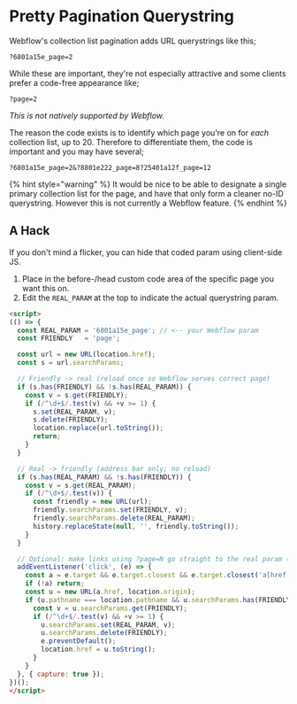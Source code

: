 # Pretty Pagination Querystring



Webflow's collection list pagination adds URL querystrings like this;

```
?6801a15e_page=2
```

While these are important, they're not especially attractive and some clients prefer a code-free appearance like;

```
?page=2
```

_This is not natively supported by Webflow._&#x20;

The reason the code exists is to identify which page you're on for _each_ collection list, up to 20.  Therefore to differentiate them, the code is important and you may have several;

```
?6801a15e_page=2&?8801e222_page=8?25401a12f_page=12
```

{% hint style="warning" %}
It would be nice to be able to designate a single primary collection list for the page, and have that only form a cleaner no-ID querystring. However this is not currently a Webflow feature.&#x20;
{% endhint %}

## A Hack&#x20;

If you don't mind a flicker, you can hide that coded param using client-side JS.&#x20;

1. Place in the before-/head custom code area of the specific page you want this on.
2. Edit the `REAL_PARAM` at the top to indicate the actual querystring param.&#x20;

```html
<script>
(() => {
  const REAL_PARAM = '6801a15e_page'; // <-- your Webflow param
  const FRIENDLY   = 'page';

  const url = new URL(location.href);
  const s = url.searchParams;

  // Friendly -> real (reload once so Webflow serves correct page)
  if (s.has(FRIENDLY) && !s.has(REAL_PARAM)) {
    const v = s.get(FRIENDLY);
    if (/^\d+$/.test(v) && +v >= 1) {
      s.set(REAL_PARAM, v);
      s.delete(FRIENDLY);
      location.replace(url.toString());
      return;
    }
  }

  // Real -> friendly (address bar only; no reload)
  if (s.has(REAL_PARAM) && !s.has(FRIENDLY)) {
    const v = s.get(REAL_PARAM);
    if (/^\d+$/.test(v)) {
      const friendly = new URL(url);
      friendly.searchParams.set(FRIENDLY, v);
      friendly.searchParams.delete(REAL_PARAM);
      history.replaceState(null, '', friendly.toString());
    }
  }

  // Optional: make links using ?page=N go straight to the real param (no extra round-trip)
  addEventListener('click', (e) => {
    const a = e.target && e.target.closest && e.target.closest('a[href]');
    if (!a) return;
    const u = new URL(a.href, location.origin);
    if (u.pathname === location.pathname && u.searchParams.has(FRIENDLY) && !u.searchParams.has(REAL_PARAM)) {
      const v = u.searchParams.get(FRIENDLY);
      if (/^\d+$/.test(v) && +v >= 1) {
        u.searchParams.set(REAL_PARAM, v);
        u.searchParams.delete(FRIENDLY);
        e.preventDefault();
        location.href = u.toString();
      }
    }
  }, { capture: true });
})();
</script>

```









